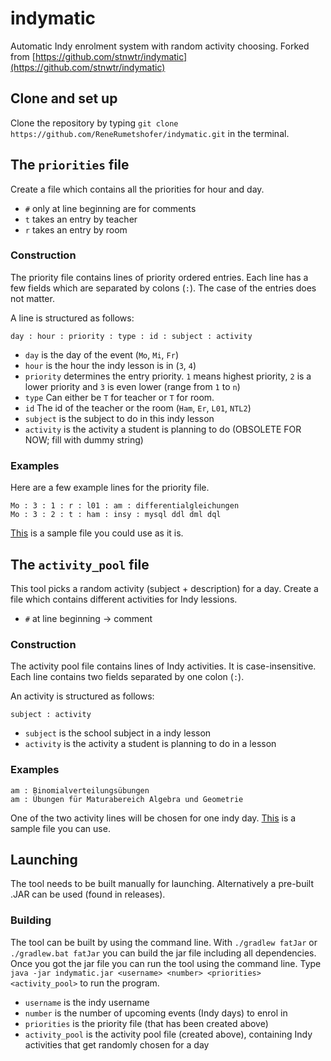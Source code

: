 # indymatic
Automatic Indy enrolment system with random activity choosing. Forked from [https://github.com/stnwtr/indymatic](https://github.com/stnwtr/indymatic)

## Clone and set up
Clone the repository by typing `git clone https://github.com/ReneRumetshofer/indymatic.git` in the terminal.

## The `priorities` file
Create a file which contains all the priorities for hour and day.
* `#` only at line beginning are for comments
* `t` takes an entry by teacher
* `r` takes an entry by room

### Construction
The priority file contains lines of priority ordered entries.
Each line has a few fields which are separated by colons (`:`).
The case of the entries does not matter.

A line is structured as follows:
```
day : hour : priority : type : id : subject : activity
```
* `day` is the day of the event (`Mo`, `Mi`, `Fr`)
* `hour` is the hour the indy lesson is in (`3`, `4`)
* `priority` determines the entry priority. `1` means highest priority, `2` is a lower priority and `3` is even lower (range from `1` to `n`)
* `type` Can either be `T` for teacher or `T` for room.
* `id` The id of the teacher or the room (`Ham`, `Er`, `L01`, `NTL2`)
* `subject` is the subject to do in this indy lesson
* `activity` is the activity a student is planning to do (OBSOLETE FOR NOW; fill with dummy string)

### Examples
Here are a few example lines for the priority file.
```
Mo : 3 : 1 : r : l01 : am : differentialgleichungen
Mo : 3 : 2 : t : ham : insy : mysql ddl dml dql
```
[This](https://github.com/ReneRumetshofer/indymatic/blob/master/src/main/resources/priorities.cfg) is a sample file you could use as it is.

## The `activity_pool` file
This tool picks a random activity (subject + description) for a day.
Create a file which contains different activities for Indy lessions.
* `#` at line beginning -> comment

### Construction
The activity pool file contains lines of Indy activities. It is case-insensitive.
Each line contains two fields separated by one colon (`:`).

An activity is structured as follows:
```
subject : activity
```
* `subject` is the school subject in a indy lesson
* `activity` is the activity a student is planning to do in a lesson

### Examples
```
am : Binomialverteilungsübungen
am : Übungen für Maturabereich Algebra und Geometrie
```
One of the two activity lines will be chosen for one indy day.
[This](https://github.com/ReneRumetshofer/indymatic/blob/master/src/main/resources/pool.cfg) is a sample file you can use.

## Launching
The tool needs to be built manually for launching. Alternatively a pre-built .JAR can be used (found in releases).

### Building
The tool can be built by using the command line.
With `./gradlew fatJar` or `./gradlew.bat fatJar` you can build the jar file including all dependencies.
Once you got the jar file you can run the tool using the command line.
Type `java -jar indymatic.jar <username> <number> <priorities> <activity_pool>` to run the program.
* `username` is the indy username
* `number` is the number of upcoming events (Indy days) to enrol in
* `priorities` is the priority file (that has been created above)
* `activity_pool` is the activity pool file (created above), containing Indy activities that get randomly chosen for a day
